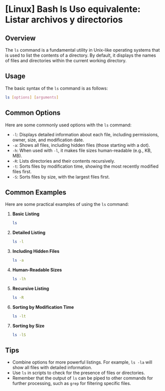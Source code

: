 # [Linux] Bash ls Uso equivalente: Listar archivos y directorios

## Overview
The `ls` command is a fundamental utility in Unix-like operating systems that is used to list the contents of a directory. By default, it displays the names of files and directories within the current working directory.

## Usage
The basic syntax of the `ls` command is as follows:

```bash
ls [options] [arguments]
```

## Common Options
Here are some commonly used options with the `ls` command:

- `-l`: Displays detailed information about each file, including permissions, owner, size, and modification date.
- `-a`: Shows all files, including hidden files (those starting with a dot).
- `-h`: When used with `-l`, it makes file sizes human-readable (e.g., KB, MB).
- `-R`: Lists directories and their contents recursively.
- `-t`: Sorts files by modification time, showing the most recently modified files first.
- `-S`: Sorts files by size, with the largest files first.

## Common Examples

Here are some practical examples of using the `ls` command:

1. **Basic Listing**
   ```bash
   ls
   ```

2. **Detailed Listing**
   ```bash
   ls -l
   ```

3. **Including Hidden Files**
   ```bash
   ls -a
   ```

4. **Human-Readable Sizes**
   ```bash
   ls -lh
   ```

5. **Recursive Listing**
   ```bash
   ls -R
   ```

6. **Sorting by Modification Time**
   ```bash
   ls -lt
   ```

7. **Sorting by Size**
   ```bash
   ls -lS
   ```

## Tips
- Combine options for more powerful listings. For example, `ls -la` will show all files with detailed information.
- Use `ls` in scripts to check for the presence of files or directories.
- Remember that the output of `ls` can be piped to other commands for further processing, such as `grep` for filtering specific files.